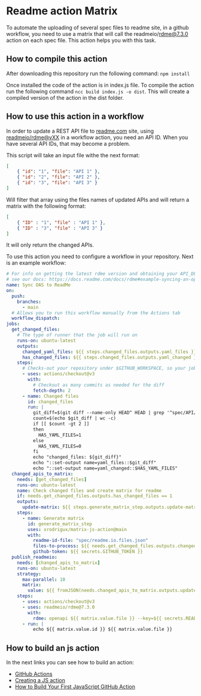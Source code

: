 # Readme action Matrix

To automate the uploading of several spec files to readme site, in a github workflow, you need to use a matrix that will call the readmeio/rdme@7.3.0 action on each spec file. This action helps you with this task.

## How to compile this action

After downloading this repository run the following command:  ```npm install```

Once installed the code of the action is in index.js file. To compile the action run the following command  ```ncc build index.js -o dist```. This will create a compiled version of the action in the dist folder.

## How to use this action in a workflow

In order to update a REST API file to [readme.com](https://readme.com/) site, using [readmeio/rdme@vXX](https://www.npmjs.com/package/rdme) in a workflow action, you need an API ID. When you have several API IDs, that may become a problem.

This script will take an input file withe the next format:

```json
[
    { "id": "1", "file": "API 1" },
    { "id": "2", "file": "API 2" },
    { "id": "3", "file": "API 3" }
]
```

Will filter that array using the files names of updated APIs and will return a matrix with the following format:

```json
[
    { "ID" : "1", "file" : "API 1" },
    { "ID" : "3", "file" : "API 3" }
]
```

It will only return the changed APIs.

To use this action you need to configure a workflow in your repository. Next is an example workflow:

```YAML
# For info on getting the latest rdme version and obtaining your API_DEFINITION_ID,
# see our docs: https://docs.readme.com/docs/rdme#example-syncing-an-openapi-definition
name: Sync OAS to ReadMe
on:
  push:
    branches:
      - main
  # Allows you to run this workflow manually from the Actions tab
  workflow_dispatch:
jobs:
  get_changed_files:
    # The type of runner that the job will run on
    runs-on: ubuntu-latest
    outputs:
      changed_yaml_files: ${{ steps.changed_files.outputs.yaml_files }}
      has_changed_files: ${{ steps.changed_files.outputs.yaml_changed }}
    steps:
      # Checks-out your repository under $GITHUB_WORKSPACE, so your job can access it
      - uses: actions/checkout@v3
        with:
          # Checkout as many commits as needed for the diff
          fetch-depth: 2
      - name: Changed files
        id: changed_files
        run: |
          git_diff=$(git diff --name-only HEAD^ HEAD | grep '^spec/API/.*\.yaml$' | sed -n -e 'H;${x;s/\n/,/g;s/^,//;p;}')
          count=$(echo $git_diff | wc -c)
          if [[ $count -gt 2 ]]
          then
            HAS_YAML_FILES=1
          else 
            HAS_YAML_FILES=0
          fi
          echo "changed_files: ${git_diff}"
          echo "::set-output name=yaml_files::$git_diff"
          echo "::set-output name=yaml_changed::$HAS_YAML_FILES"
  changed_apis_to_matrix:
    needs: [get_changed_files]
    runs-on: ubuntu-latest
    name: Check changed files and create matrix for readme
    if: needs.get_changed_files.outputs.has_changed_files == 1
    outputs:
      update-matrix: ${{ steps.generate_matrix_step.outputs.update-matrix }}
    steps:
      - name: Generate matrix
        id: generate_matrix_step
        uses: xrodrigux/matrix-js-action@main
        with:
          readme-id-file: "spec/readme.io.files.json"
          files-to-process: ${{ needs.get_changed_files.outputs.changed_yaml_files }}
          github-token: ${{ secrets.GITHUB_TOKEN }}
  publish_readmeio:
    needs: [changed_apis_to_matrix]
    runs-on: ubuntu-latest
    strategy:
      max-parallel: 10
      matrix:
        value: ${{ fromJSON(needs.changed_apis_to_matrix.outputs.update-matrix) }}
    steps:
      - uses: actions/checkout@v3
      - uses: readmeio/rdme@7.3.0
        with:
          rdme: openapi ${{ matrix.value.file }} --key=${{ secrets.README_API_KEY }} --id=${{ matrix.value.id }}
      - run: |
          echo ${{ matrix.value.id }} ${{ matrix.value.file }}
```

## How to build an js action

In the next links you can see how to build an action:

- [GitHub Actions](https://github.com/actions)
- [Creating a JS action](https://docs.github.com/en/actions/creating-actions/creating-a-javascript-action)
- [How to Build Your First JavaScript GitHub Action](https://www.freecodecamp.org/news/build-your-first-javascript-github-action/)
